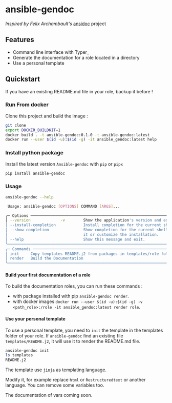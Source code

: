 # ansible-gendoc

*Inspired by Felix Archambault's* [ansidoc](https://github.com/archf/ansidoc) project

## Features

* Command line interface with Typer_
* Generate the documentation for a role located in a directory
* Use a personal template

## Quickstart

If you have an existing README.md file in your role, backup it before !

### Run From docker

Clone this project and build the image :

```bash
git clone
export DOCKER_BUILDKIT=1
docker build . -t ansible-gendoc:0.1.0 -t ansible-gendoc:latest
docker run --user $(id -u):$(id -g) -it ansible_gendoc:latest help
```

### Install python package

Install the latest version `Ansible-gendoc` with `pip` or `pipx`

```bash
pip install ansible-gendoc
```

### Usage

```bash
ansible-gendoc --help

 Usage: ansible-gendoc [OPTIONS] COMMAND [ARGS]...

╭─ Options ────────────────────────────────────────────────────────────────────────╮
│ --version             -v        Show the application's version and exit.         │
│ --install-completion            Install completion for the current shell.        │
│ --show-completion               Show completion for the current shell, to copy   │
│                                 it or customize the installation.                │
│ --help                          Show this message and exit.                      │
╰──────────────────────────────────────────────────────────────────────────────────╯
╭─ Commands ───────────────────────────────────────────────────────────────────────╮
│ init     Copy templates README.j2 from packages in templates/role folder.        │
│ render   Build the Documentation                                                 │
╰──────────────────────────────────────────────────────────────────────────────────╯
```

#### Build your first documentation of a role

To build the documentation roles, you can run these commands :

* with package installed with pip
  `ansible-gendoc render`.
* with docker images
  `docker run --user $(id -u):$(id -g) -v <path_role>:/role -it ansible_gendoc:latest render role`.

#### Use your personal template

To use a personal template, you need to `init` the template in the templates
folder of your role. If `ansible-gendoc` find an existing file
`templates/README.j2`, it will use it to render the README.md file.

```bash
ansible-gendoc init
ls templates
README.j2
```

The template use [`jinja`](https://jinja.palletsprojects.com/) as templating
language.

Modify it, for example replace `html` or `Restructuredtext` or another language.
You can remove some variables too.

The documentation of vars coming soon.
